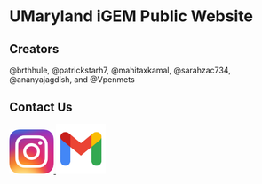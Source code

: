 # UMaryland iGEM Public Website

## Creators
@brthhule, @patrickstarh7, @mahitaxkamal, @sarahzac734, @ananyajagdish, and @Vpenmets

## Contact Us
<link href="readme.css" rel="stylesheet" type="text/css" />

<a href="https://www.instagram.com/umarylandigem/" target="_blank">
  <img class="image" src="insta.png" width =80px height=80px>
</a>
<a href="mailto:umarylandigem@gmail.com" target="_blank"> 
  <img class="image" src="mail.png" width =90px height=90px>
</a>
